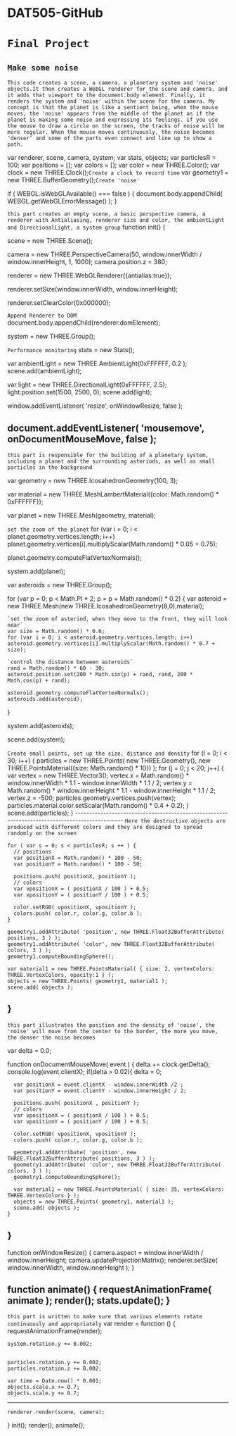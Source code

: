 # DAT505-GitHub

`Final Project`
=======================
`Make some noise`
----------------------

`This code creates a scene, a camera, a planetary system and 'noise' objects.It then creates a WebGL renderer for the scene and camera, and it adds that viewport to the document.body element. Finally, it renders the system and 'noise' within the scene for the camera. My concept is that the planet is like a sentient being, when the mouse moves, the 'noise' appears from the middle of the planet as if the planet is making some noise and expressing its feelings. if you use the mouse to draw a circle on the screen, the tracks of noise will be more regular. When the mouse moves continuously, the noise becomes ‘denser’ and some of the parts even connect and line up to show a path. `



var renderer, scene, camera, system;
var stats, objects;
var particlesR = 100;
var positions = [];
var colors = [];
var color = new THREE.Color();
var clock = new THREE.Clock();`Create a clock to record time`
var geometry1 = new THREE.BufferGeometry();`Create 'noise'`



if ( WEBGL.isWebGLAvailable() === false ) {
  document.body.appendChild( WEBGL.getWebGLErrorMessage() );
}

`this part creates an empty scene, a basic perspective camera, a renderer with Antialiasing,
renderer size and color, the ambientLight and DirectionalLight, a system group`
function init() {

  scene = new THREE.Scene();

  camera = new THREE.PerspectiveCamera(50, window.innerWidth / window.innerHeight, 1, 1000);
  camera.position.z = 380;

  renderer = new THREE.WebGLRenderer({antialias:true});

  renderer.setSize(window.innerWidth, window.innerHeight);

  renderer.setClearColor(0x000000);

  `Append Renderer to DOM`
  document.body.appendChild(renderer.domElement);

  system = new THREE.Group();

  `Performance monitoring`
  stats = new Stats();

  var ambientLight = new THREE.AmbientLight(0xFFFFFF, 0.2 );
  scene.add(ambientLight);

  var light = new THREE.DirectionalLight(0xFFFFFF, 2.5);
  light.position.set(1500, 2500, 0);
  scene.add(light);

  window.addEventListener( 'resize', onWindowResize, false );

  document.addEventListener( 'mousemove', onDocumentMouseMove, false );
  -----------------------------------------------------------------------------------
  `this part is responsible for the building of a planetary system, including a
  planet and the surrounding asteriods, as well as small particles in the background`

  var geometry = new THREE.IcosahedronGeometry(100, 3);

  var material = new THREE.MeshLambertMaterial({color: Math.random() * 0xFFFFFF});

  var planet = new THREE.Mesh(geometry, material);

  `set the zoom of the planet`
  for (var i = 0; i < planet.geometry.vertices.length; i++)
  planet.geometry.vertices[i].multiplyScalar(Math.random() * 0.05 + 0.75);

  planet.geometry.computeFlatVertexNormals();

  system.add(planet);

  var asteroids = new THREE.Group();

  for (var p = 0; p < Math.PI * 2; p = p + Math.random() * 0.2) {
    var asteroid = new THREE.Mesh(new THREE.IcosahedronGeometry(8,0),material);

    `set the zoom of asteriod, when they move to the front, they will look near`
    var size = Math.random() * 0.6;
    for (var i = 0; i < asteroid.geometry.vertices.length; i++)
    asteroid.geometry.vertices[i].multiplyScalar(Math.random() * 0.7 + size);

    `control the distance between asteroids`
    rand = Math.random() * 60 - 30;
    asteroid.position.set(200 * Math.sin(p) + rand, rand, 200 * Math.cos(p) + rand);

    asteroid.geometry.computeFlatVertexNormals();
    asteroids.add(asteroid);
  }

  system.add(asteroids);

  scene.add(system);

  `Create small points, set up the size, distance and density`
  for (i = 0; i < 30; i++) {
    particles = new THREE.Points(
      new THREE.Geometry(),
      new THREE.PointsMaterial({size: Math.random() * 10})
      );
      for (j = 0; j < 20; j++) {
        var vertex = new THREE.Vector3();
        vertex.x = Math.random() * window.innerWidth * 1.1 - window.innerWidth * 1.1 / 2;
        vertex.y = Math.random() * window.innerHeight * 1.1 - window.innerHeight * 1.1 / 2;
        vertex.z = -500;
        particles.geometry.vertices.push(vertex);
        particles.material.color.setScalar(Math.random() * 0.4 + 0.2);
      }
      scene.add(particles);
    }
    -----------------------------------------------------------------------------------------------
    `Here the destructive objects are produced with different colors
    and they are designed to spread randomly on the screen`

    for ( var s = 0; s < particlesR; s ++ ) {
      // positions
      var positionX = Math.random() * 100 - 50;
      var positionY = Math.random() * 100 - 50;

      positions.push( positionX, positionY );
      // colors
      var vpositionX = ( positionX / 100 ) + 0.5;
      var vpositionY = ( positionY / 100 ) + 0.5;

      color.setRGB( vpositionX, vpositionY );
      colors.push( color.r, color.g, color.b );
    }

    geometry1.addAttribute( 'position', new THREE.Float32BufferAttribute( positions, 3 ) );
    geometry1.addAttribute( 'color', new THREE.Float32BufferAttribute( colors, 3 ) );
    geometry1.computeBoundingSphere();

    var material1 = new THREE.PointsMaterial( { size: 2, vertexColors: THREE.VertexColors, opacity:1 } );
    objects = new THREE.Points( geometry1, material1 );
    scene.add( objects );
  }
  ----------------------------------------------------------------------------
  `this part illustrates the position and the density of 'noise', the 'noise' will
   move from the center to the border, the more you move, the denser the noise becomes`

  var delta = 0.0;

  function onDocumentMouseMove( event ) {
    delta += clock.getDelta();
    console.log(event.clientX);
    if(delta > 0.02){
      delta = 0;

      var positionX = event.clientX - window.innerWidth /2 ;
      var positionY = event.clientY - window.innerHeight / 2;

      positions.push( positionX , positionY );
      // colors
      var vpositionX = ( positionX / 100 ) + 0.5;
      var vpositionY = ( positionY / 100 ) + 0.5;

      color.setRGB( vpositionX, vpositionY );
      colors.push( color.r, color.g, color.b );

      geometry1.addAttribute( 'position', new THREE.Float32BufferAttribute( positions, 3 ) );
      geometry1.addAttribute( 'color', new THREE.Float32BufferAttribute( colors, 3 ) );
      geometry1.computeBoundingSphere();

      var material1 = new THREE.PointsMaterial( { size: 35, vertexColors: THREE.VertexColors } );
      objects = new THREE.Points( geometry1, material1 );
      scene.add( objects );
    }
  }
  -----------------------------------------------------------------------------------------------
  function onWindowResize() {
    camera.aspect = window.innerWidth / window.innerHeight;
    camera.updateProjectionMatrix();
    renderer.setSize( window.innerWidth, window.innerHeight );
  }

  function animate() {
    requestAnimationFrame( animate );
    render();
    stats.update();
  }
  ---------------------------------------------------------------------------------
  `this part is written to make sure that various elements rotate continuously and appropriately`
  var render = function () {
    requestAnimationFrame(render);

    system.rotation.y += 0.002;


    particles.rotation.y += 0.002;
    particles.rotation.z += 0.002;

    var time = Date.now() * 0.001;
    objects.scale.x += 0.7;
    objects.scale.y += 0.7;

--------------------------------------------------------------------------

    renderer.render(scene, camera);
  }
  init();
  render();
  animate();
